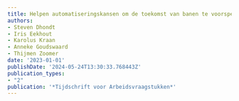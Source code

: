 ```yaml
---
title: Helpen automatiseringskansen om de toekomst van banen te voorspellen?
authors:
- Steven Dhondt
- Iris Eekhout
- Karolus Kraan
- Anneke Goudswaard
- Thijmen Zoomer
date: '2023-01-01'
publishDate: '2024-05-24T13:30:33.768443Z'
publication_types:
- "2"
publication: '*Tijdschrift voor Arbeidsvraagstukken*'
---
```

